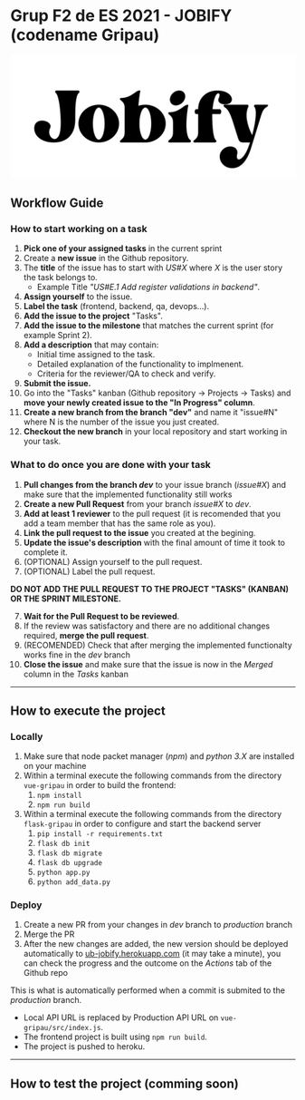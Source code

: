 # Grup F2 de ES 2021 - JOBIFY (codename Gripau)
![logo](vue-gripau/src/assets/logo.svg)
## Workflow Guide
### How to start working on a task
1. **Pick one of your assigned tasks** in the current sprint
2. Create a **new issue** in the Github repository.
3. The **title** of the issue has to start with *US#X* where *X* is the user story the task belongs to.
    - Example Title *"US#E.1 Add register validations in backend"*.
4. **Assign yourself** to the issue.
5. **Label the task** (frontend, backend, qa, devops...).
6. **Add the issue to the project** "Tasks".
7. **Add the issue to the milestone** that matches the current sprint (for example Sprint 2).
8. **Add a description** that may contain:
	- Initial time assigned to the task.
	- Detailed explanation of the functionality to implmenent.
	- Criteria for the reviewer/QA to check and verify.
9. **Submit the issue.**
10. Go into the "Tasks" kanban (Github repository -> Projects -> Tasks) and **move your newly created issue to the "In Progress" column**.
11. **Create a new branch from the branch "dev"** and name it "issue#N" where N is the number of the issue you just created.
12. **Checkout the new branch** in your local repository and start working in your task.
### What to do once you are done with your task

1. **Pull changes from the branch *dev*** to your issue branch (*issue#X*) and make sure that the implemented functionality still works
2. **Create a new Pull Request** from your branch *issue#X* to *dev*.
3. **Add at least 1 reviewer** to the pull request (it is recomended that you add a team member that has the same role as you).
4. **Link the pull request to the issue** you created at the begining.
5. **Update the issue's description** with the final amount of time it took to complete it.
6. (OPTIONAL) Assign yourself to the pull request.
7. (OPTIONAL) Label the pull request.
   
**DO NOT ADD THE PULL REQUEST TO THE PROJECT "TASKS" (KANBAN) OR THE SPRINT MILESTONE.**

7. **Wait for the Pull Request to be reviewed**.
8. If the review was satisfactory and there are no additional changes required, **merge the pull request**.
9. (RECOMENDED) Check that after merging the implemented functionalty works fine in the *dev* branch
10. **Close the issue** and make sure that the issue is now in the *Merged* column in the *Tasks* kanban
    
---

## How to execute the project
### Locally
1. Make sure that node packet manager (*npm*) and *python 3.X* are installed on your machine
2. Within a terminal execute the following commands from the directory  `vue-gripau` in order to build the frontend:
   1.  `npm install`
   2.  `npm run build`
3. Within a terminal execute the following commands from the directory `flask-gripau` in order to configure and start the backend server
   1. `pip install -r requirements.txt`
   2. `flask db init`
   3. `flask db migrate`
   4. `flask db upgrade`
   5. `python app.py`
   6. `python add_data.py`


### Deploy
1. Create a new PR from your changes in *dev* branch to *production* branch
2. Merge the PR
3. After the new changes are added, the new version should be deployed automatically to [ub-jobify.herokuapp.com](ub-jobify.herokuapp.com) (it may take a minute), you can check the progress and the outcome on the *Actions* tab of the Github repo

This is what is automatically performed when a commit is submited to the *production* branch.
- Local API URL is replaced by Production API URL on `vue-gripau/src/index.js`.
- The frontend project is built using `npm run build`.
- The project is pushed to heroku.
---

## How to test the project (comming soon)